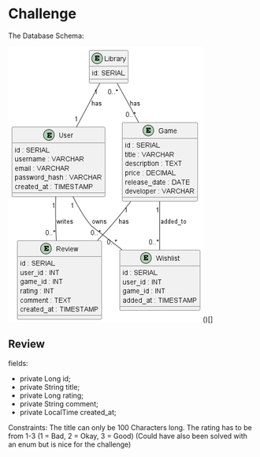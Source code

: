 # Challenge

The Database Schema:

![database.png](diagrams%2Fdatabase.png)()[]


## Review
fields:
- private Long id;
- private String title;
- private Long rating;
- private String comment;
- private LocalTime created_at;

Constraints:
The title can only be 100 Characters long.
The rating has to be from 1-3 (1 = Bad, 2 = Okay, 3 = Good) (Could have also been solved with an enum but is nice for the challenge)